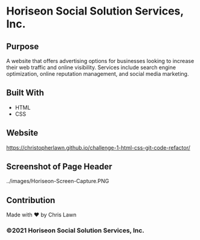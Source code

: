 # Horiseon Social Solution Services, Inc.

## Purpose
A website that offers advertising options for businesses looking to increase their web traffic and online visibility.  Services include search engine optimization, online reputation management, and social media marketing. 

## Built With
* HTML
* CSS

## Website
https://christopherlawn.github.io/challenge-1-html-css-git-code-refactor/

## Screenshot of Page Header
../images/Horiseon-Screen-Capture.PNG

## Contribution
Made with ❤️ by Chris Lawn

### ©️2021 Horiseon Social Solution Services, Inc.
